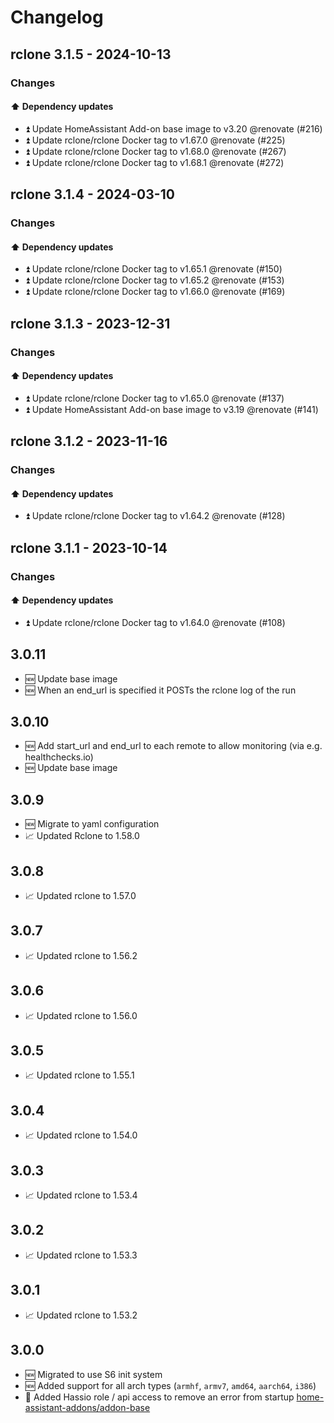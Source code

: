 # Changelog

## rclone 3.1.5 - 2024-10-13

### Changes

#### ⬆️ Dependency updates

- ⏫ Update HomeAssistant Add-on base image to v3.20 @renovate (#216)
- ⏫ Update rclone/rclone Docker tag to v1.67.0 @renovate (#225)
- ⏫ Update rclone/rclone Docker tag to v1.68.0 @renovate (#267)
- ⏫ Update rclone/rclone Docker tag to v1.68.1 @renovate (#272)

## rclone 3.1.4 - 2024-03-10

### Changes

#### ⬆️ Dependency updates

- ⏫ Update rclone/rclone Docker tag to v1.65.1 @renovate (#150)
- ⏫ Update rclone/rclone Docker tag to v1.65.2 @renovate (#153)
- ⏫ Update rclone/rclone Docker tag to v1.66.0 @renovate (#169)

## rclone 3.1.3 - 2023-12-31

### Changes

#### ⬆️ Dependency updates

- ⏫ Update rclone/rclone Docker tag to v1.65.0 @renovate (#137)
- ⏫ Update HomeAssistant Add-on base image to v3.19 @renovate (#141)

## rclone 3.1.2 - 2023-11-16

### Changes

#### ⬆️ Dependency updates

- ⏫ Update rclone/rclone Docker tag to v1.64.2 @renovate (#128)

## rclone 3.1.1 - 2023-10-14

### Changes

#### ⬆️ Dependency updates

- ⏫ Update rclone/rclone Docker tag to v1.64.0 @renovate (#108)

## 3.0.11

- 🆕 Update base image
- 🆕 When an end_url is specified it POSTs the rclone log of the run

## 3.0.10

- 🆕 Add start_url and end_url to each remote to allow monitoring (via e.g.
  healthchecks.io)
- 🆕 Update base image

## 3.0.9

- 🆕 Migrate to yaml configuration
- 📈 Updated Rclone to 1.58.0

## 3.0.8

- 📈 Updated rclone to 1.57.0

## 3.0.7

- 📈 Updated rclone to 1.56.2

## 3.0.6

- 📈 Updated rclone to 1.56.0

## 3.0.5

- 📈 Updated rclone to 1.55.1

## 3.0.4

- 📈 Updated rclone to 1.54.0

## 3.0.3

- 📈 Updated rclone to 1.53.4

## 3.0.2

- 📈 Updated rclone to 1.53.3

## 3.0.1

- 📈 Updated rclone to 1.53.2

## 3.0.0

- 🆕 Migrated to use S6 init system
- 🆕 Added support for all arch types (`armhf`, `armv7`, `amd64`, `aarch64`,
  `i386`)
- 🐞 Added Hassio role / api access to remove an error from startup
  [home-assistant-addons/addon-base](https://github.com/home-assistant-addons/addon-base/issues/41)
